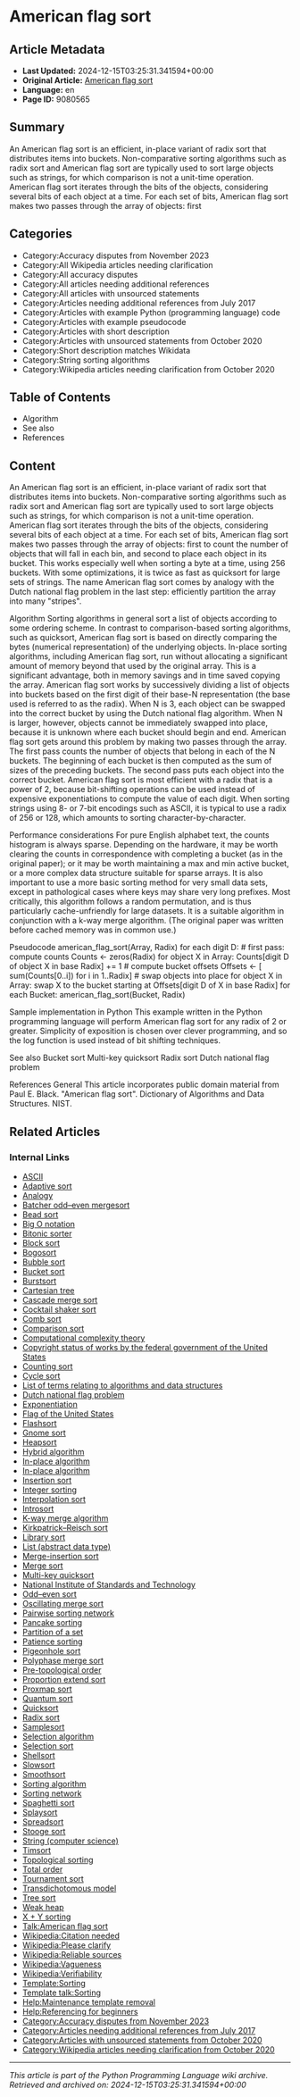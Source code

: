 # American flag sort

## Article Metadata

- **Last Updated:** 2024-12-15T03:25:31.341594+00:00
- **Original Article:** [American flag sort](https://en.wikipedia.org/wiki/American_flag_sort)
- **Language:** en
- **Page ID:** 9080565

## Summary

An American flag sort is an efficient, in-place variant of radix sort that distributes items into buckets.  Non-comparative sorting algorithms such as radix sort and American flag sort are typically used to sort large objects such as strings, for which comparison is not a unit-time operation.
American flag sort iterates through the bits of the objects, considering several bits of each object at a time.  For each set of bits, American flag sort makes two passes through the array of objects: first

## Categories

- Category:Accuracy disputes from November 2023
- Category:All Wikipedia articles needing clarification
- Category:All accuracy disputes
- Category:All articles needing additional references
- Category:All articles with unsourced statements
- Category:Articles needing additional references from July 2017
- Category:Articles with example Python (programming language) code
- Category:Articles with example pseudocode
- Category:Articles with short description
- Category:Articles with unsourced statements from October 2020
- Category:Short description matches Wikidata
- Category:String sorting algorithms
- Category:Wikipedia articles needing clarification from October 2020

## Table of Contents

- Algorithm
- See also
- References

## Content

An American flag sort is an efficient, in-place variant of radix sort that distributes items into buckets.  Non-comparative sorting algorithms such as radix sort and American flag sort are typically used to sort large objects such as strings, for which comparison is not a unit-time operation.
American flag sort iterates through the bits of the objects, considering several bits of each object at a time.  For each set of bits, American flag sort makes two passes through the array of objects: first to count the number of objects that will fall in each bin, and second to place each object in its bucket.  This works especially well when sorting a byte at a time, using 256 buckets. With some optimizations, it is twice as fast as quicksort for large sets of strings.
The name American flag sort comes by analogy with the Dutch national flag problem in the last step: efficiently partition the array into many "stripes".

Algorithm
Sorting algorithms in general sort a list of objects according to some ordering scheme. In contrast to comparison-based sorting algorithms, such as quicksort, American flag sort  is based on directly comparing the bytes (numerical representation) of the underlying objects. In-place sorting algorithms, including American flag sort, run without allocating a significant amount of memory beyond that used by the original array. This is a significant advantage, both in memory savings and in time saved copying the array.
American flag sort works by successively dividing a list of objects into buckets based on the first digit of their base-N representation (the base used is referred to as the radix). When N is 3, each object can be swapped into the correct bucket by using the Dutch national flag algorithm. When N is larger, however, objects cannot be immediately swapped into place, because it is unknown where each bucket should begin and end. American flag sort gets around this problem by making two passes through the array. The first pass counts the number of objects that belong in each of the N buckets. The beginning of each bucket is then computed as the sum of sizes of the preceding buckets. The second pass puts each object into the correct bucket.
American flag sort is most efficient with a radix that is a power of 2, because bit-shifting operations can be used instead of expensive exponentiations to compute the value of each digit. When sorting strings using 8- or 7-bit encodings such as ASCII, it is typical to use a radix of 256 or 128, which amounts to sorting character-by-character.

Performance considerations
For pure English alphabet text, the counts histogram is always sparse. Depending on the hardware, it may be worth clearing the counts in correspondence with completing a bucket (as in the original paper); or it may be worth maintaining a max and min active bucket, or a more complex data structure suitable for sparse arrays. It is also important to use a more basic sorting method for very small data sets, except in pathological cases where keys may share very long prefixes.
Most critically, this algorithm follows a random permutation, and is thus particularly cache-unfriendly for large datasets. It is a suitable algorithm in conjunction with a k-way merge algorithm. (The original paper was written before cached memory was in common use.)

Pseudocode
american_flag_sort(Array, Radix)
    for each digit D:
        # first pass: compute counts
        Counts <- zeros(Radix)
        for object X in Array:
            Counts[digit D of object X in base Radix] += 1
        # compute bucket offsets
        Offsets <- [ sum(Counts[0..i]) for i in 1..Radix]
        # swap objects into place
        for object X in Array:
            swap X to the bucket starting at Offsets[digit D of X in base Radix]
        for each Bucket:
            american_flag_sort(Bucket, Radix)

Sample implementation in Python
This example written in the Python programming language will perform American flag sort for any radix of 2 or greater. Simplicity of exposition is chosen over clever programming, and so the log function is used instead of bit shifting techniques.

See also
Bucket sort
Multi-key quicksort
Radix sort
Dutch national flag problem

References
General
 This article incorporates public domain material from Paul E. Black. "American flag sort". Dictionary of Algorithms and Data Structures. NIST.

## Related Articles

### Internal Links

- [ASCII](https://en.wikipedia.org/wiki/ASCII)
- [Adaptive sort](https://en.wikipedia.org/wiki/Adaptive_sort)
- [Analogy](https://en.wikipedia.org/wiki/Analogy)
- [Batcher odd–even mergesort](https://en.wikipedia.org/wiki/Batcher_odd%E2%80%93even_mergesort)
- [Bead sort](https://en.wikipedia.org/wiki/Bead_sort)
- [Big O notation](https://en.wikipedia.org/wiki/Big_O_notation)
- [Bitonic sorter](https://en.wikipedia.org/wiki/Bitonic_sorter)
- [Block sort](https://en.wikipedia.org/wiki/Block_sort)
- [Bogosort](https://en.wikipedia.org/wiki/Bogosort)
- [Bubble sort](https://en.wikipedia.org/wiki/Bubble_sort)
- [Bucket sort](https://en.wikipedia.org/wiki/Bucket_sort)
- [Burstsort](https://en.wikipedia.org/wiki/Burstsort)
- [Cartesian tree](https://en.wikipedia.org/wiki/Cartesian_tree)
- [Cascade merge sort](https://en.wikipedia.org/wiki/Cascade_merge_sort)
- [Cocktail shaker sort](https://en.wikipedia.org/wiki/Cocktail_shaker_sort)
- [Comb sort](https://en.wikipedia.org/wiki/Comb_sort)
- [Comparison sort](https://en.wikipedia.org/wiki/Comparison_sort)
- [Computational complexity theory](https://en.wikipedia.org/wiki/Computational_complexity_theory)
- [Copyright status of works by the federal government of the United States](https://en.wikipedia.org/wiki/Copyright_status_of_works_by_the_federal_government_of_the_United_States)
- [Counting sort](https://en.wikipedia.org/wiki/Counting_sort)
- [Cycle sort](https://en.wikipedia.org/wiki/Cycle_sort)
- [List of terms relating to algorithms and data structures](https://en.wikipedia.org/wiki/List_of_terms_relating_to_algorithms_and_data_structures)
- [Dutch national flag problem](https://en.wikipedia.org/wiki/Dutch_national_flag_problem)
- [Exponentiation](https://en.wikipedia.org/wiki/Exponentiation)
- [Flag of the United States](https://en.wikipedia.org/wiki/Flag_of_the_United_States)
- [Flashsort](https://en.wikipedia.org/wiki/Flashsort)
- [Gnome sort](https://en.wikipedia.org/wiki/Gnome_sort)
- [Heapsort](https://en.wikipedia.org/wiki/Heapsort)
- [Hybrid algorithm](https://en.wikipedia.org/wiki/Hybrid_algorithm)
- [In-place algorithm](https://en.wikipedia.org/wiki/In-place_algorithm)
- [In-place algorithm](https://en.wikipedia.org/wiki/In-place_algorithm)
- [Insertion sort](https://en.wikipedia.org/wiki/Insertion_sort)
- [Integer sorting](https://en.wikipedia.org/wiki/Integer_sorting)
- [Interpolation sort](https://en.wikipedia.org/wiki/Interpolation_sort)
- [Introsort](https://en.wikipedia.org/wiki/Introsort)
- [K-way merge algorithm](https://en.wikipedia.org/wiki/K-way_merge_algorithm)
- [Kirkpatrick–Reisch sort](https://en.wikipedia.org/wiki/Kirkpatrick%E2%80%93Reisch_sort)
- [Library sort](https://en.wikipedia.org/wiki/Library_sort)
- [List (abstract data type)](https://en.wikipedia.org/wiki/List_(abstract_data_type))
- [Merge-insertion sort](https://en.wikipedia.org/wiki/Merge-insertion_sort)
- [Merge sort](https://en.wikipedia.org/wiki/Merge_sort)
- [Multi-key quicksort](https://en.wikipedia.org/wiki/Multi-key_quicksort)
- [National Institute of Standards and Technology](https://en.wikipedia.org/wiki/National_Institute_of_Standards_and_Technology)
- [Odd–even sort](https://en.wikipedia.org/wiki/Odd%E2%80%93even_sort)
- [Oscillating merge sort](https://en.wikipedia.org/wiki/Oscillating_merge_sort)
- [Pairwise sorting network](https://en.wikipedia.org/wiki/Pairwise_sorting_network)
- [Pancake sorting](https://en.wikipedia.org/wiki/Pancake_sorting)
- [Partition of a set](https://en.wikipedia.org/wiki/Partition_of_a_set)
- [Patience sorting](https://en.wikipedia.org/wiki/Patience_sorting)
- [Pigeonhole sort](https://en.wikipedia.org/wiki/Pigeonhole_sort)
- [Polyphase merge sort](https://en.wikipedia.org/wiki/Polyphase_merge_sort)
- [Pre-topological order](https://en.wikipedia.org/wiki/Pre-topological_order)
- [Proportion extend sort](https://en.wikipedia.org/wiki/Proportion_extend_sort)
- [Proxmap sort](https://en.wikipedia.org/wiki/Proxmap_sort)
- [Quantum sort](https://en.wikipedia.org/wiki/Quantum_sort)
- [Quicksort](https://en.wikipedia.org/wiki/Quicksort)
- [Radix sort](https://en.wikipedia.org/wiki/Radix_sort)
- [Samplesort](https://en.wikipedia.org/wiki/Samplesort)
- [Selection algorithm](https://en.wikipedia.org/wiki/Selection_algorithm)
- [Selection sort](https://en.wikipedia.org/wiki/Selection_sort)
- [Shellsort](https://en.wikipedia.org/wiki/Shellsort)
- [Slowsort](https://en.wikipedia.org/wiki/Slowsort)
- [Smoothsort](https://en.wikipedia.org/wiki/Smoothsort)
- [Sorting algorithm](https://en.wikipedia.org/wiki/Sorting_algorithm)
- [Sorting network](https://en.wikipedia.org/wiki/Sorting_network)
- [Spaghetti sort](https://en.wikipedia.org/wiki/Spaghetti_sort)
- [Splaysort](https://en.wikipedia.org/wiki/Splaysort)
- [Spreadsort](https://en.wikipedia.org/wiki/Spreadsort)
- [Stooge sort](https://en.wikipedia.org/wiki/Stooge_sort)
- [String (computer science)](https://en.wikipedia.org/wiki/String_(computer_science))
- [Timsort](https://en.wikipedia.org/wiki/Timsort)
- [Topological sorting](https://en.wikipedia.org/wiki/Topological_sorting)
- [Total order](https://en.wikipedia.org/wiki/Total_order)
- [Tournament sort](https://en.wikipedia.org/wiki/Tournament_sort)
- [Transdichotomous model](https://en.wikipedia.org/wiki/Transdichotomous_model)
- [Tree sort](https://en.wikipedia.org/wiki/Tree_sort)
- [Weak heap](https://en.wikipedia.org/wiki/Weak_heap)
- [X + Y sorting](https://en.wikipedia.org/wiki/X_%2B_Y_sorting)
- [Talk:American flag sort](https://en.wikipedia.org/wiki/Talk:American_flag_sort)
- [Wikipedia:Citation needed](https://en.wikipedia.org/wiki/Wikipedia:Citation_needed)
- [Wikipedia:Please clarify](https://en.wikipedia.org/wiki/Wikipedia:Please_clarify)
- [Wikipedia:Reliable sources](https://en.wikipedia.org/wiki/Wikipedia:Reliable_sources)
- [Wikipedia:Vagueness](https://en.wikipedia.org/wiki/Wikipedia:Vagueness)
- [Wikipedia:Verifiability](https://en.wikipedia.org/wiki/Wikipedia:Verifiability)
- [Template:Sorting](https://en.wikipedia.org/wiki/Template:Sorting)
- [Template talk:Sorting](https://en.wikipedia.org/wiki/Template_talk:Sorting)
- [Help:Maintenance template removal](https://en.wikipedia.org/wiki/Help:Maintenance_template_removal)
- [Help:Referencing for beginners](https://en.wikipedia.org/wiki/Help:Referencing_for_beginners)
- [Category:Accuracy disputes from November 2023](https://en.wikipedia.org/wiki/Category:Accuracy_disputes_from_November_2023)
- [Category:Articles needing additional references from July 2017](https://en.wikipedia.org/wiki/Category:Articles_needing_additional_references_from_July_2017)
- [Category:Articles with unsourced statements from October 2020](https://en.wikipedia.org/wiki/Category:Articles_with_unsourced_statements_from_October_2020)
- [Category:Wikipedia articles needing clarification from October 2020](https://en.wikipedia.org/wiki/Category:Wikipedia_articles_needing_clarification_from_October_2020)

---
_This article is part of the Python Programming Language wiki archive._
_Retrieved and archived on: 2024-12-15T03:25:31.341594+00:00_